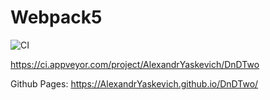 # Webpack5

![CI](https://github.com/<AlexandrYaskevich>/<https://github.com/AlexandrYaskevich/DnDTwo>/actions/workflows/web.yml/badge.svg)

https://ci.appveyor.com/project/AlexandrYaskevich/DnDTwo

Github Pages: https://AlexandrYaskevich.github.io/DnDTwo/